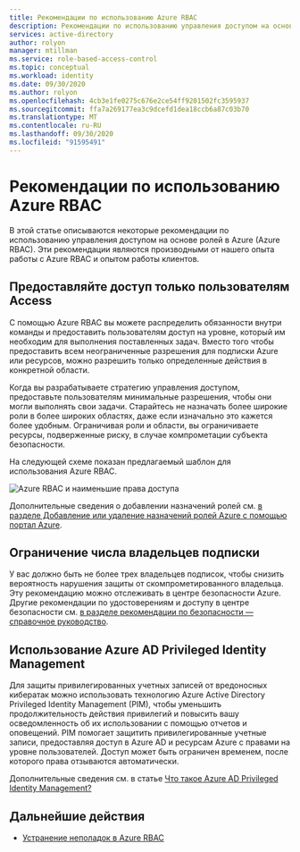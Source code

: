```yaml
---
title: Рекомендации по использованию Azure RBAC
description: Рекомендации по использованию управления доступом на основе ролей Azure (Azure RBAC).
services: active-directory
author: rolyon
manager: mtillman
ms.service: role-based-access-control
ms.topic: conceptual
ms.workload: identity
ms.date: 09/30/2020
ms.author: rolyon
ms.openlocfilehash: 4cb3e1fe0275c676e2ce54ff9201502fc3595937
ms.sourcegitcommit: ffa7a269177ea3c9dcefd1dea18ccb6a87c03b70
ms.translationtype: MT
ms.contentlocale: ru-RU
ms.lasthandoff: 09/30/2020
ms.locfileid: "91595491"
---
```

# <a name="best-practices-for-azure-rbac"></a>Рекомендации по использованию Azure RBAC

В этой статье описываются некоторые рекомендации по использованию управления доступом на основе ролей в Azure (Azure RBAC). Эти рекомендации являются производными от нашего опыта работы с Azure RBAC и опытом работы клиентов.

## <a name="only-grant-the-access-users-need"></a>Предоставляйте доступ только пользователям Access

С помощью Azure RBAC вы можете распределить обязанности внутри команды и предоставить пользователям доступ на уровне, который им необходим для выполнения поставленных задач. Вместо того чтобы предоставить всем неограниченные разрешения для подписки Azure или ресурсов, можно разрешить только определенные действия в конкретной области.

Когда вы разрабатываете стратегию управления доступом, предоставьте пользователям минимальные разрешения, чтобы они могли выполнять свои задачи. Старайтесь не назначать более широкие роли в более широких областях, даже если изначально это кажется более удобным. Ограничивая роли и области, вы ограничиваете ресурсы, подверженные риску, в случае компрометации субъекта безопасности.

На следующей схеме показан предлагаемый шаблон для использования Azure RBAC.

![Azure RBAC и наименьшие права доступа](./media/best-practices/rbac-least-privilege.png)

Дополнительные сведения о добавлении назначений ролей см. [в разделе Добавление или удаление назначений ролей Azure с помощью портал Azure](role-assignments-portal.md).

## <a name="limit-the-number-of-subscription-owners"></a>Ограничение числа владельцев подписки

У вас должно быть не более трех владельцев подписок, чтобы снизить вероятность нарушения защиты от скомпрометированного владельца. Эту рекомендацию можно отслеживать в центре безопасности Azure. Другие рекомендации по удостоверениям и доступу в центре безопасности см. [в разделе рекомендации по безопасности — справочное руководство](../security-center/recommendations-reference.md).

## <a name="use-azure-ad-privileged-identity-management"></a>Использование Azure AD Privileged Identity Management

Для защиты привилегированных учетных записей от вредоносных кибератак можно использовать технологию Azure Active Directory Privileged Identity Management (PIM), чтобы уменьшить продолжительность действия привилегий и повысить вашу осведомленность об их использовании с помощью отчетов и оповещений. PIM помогает защитить привилегированные учетные записи, предоставляя доступ в Azure AD и ресурсам Azure с правами на уровне пользователей. Доступ может быть ограничен временем, после которого права отзываются автоматически. 

Дополнительные сведения см. в статье [Что такое Azure AD Privileged Identity Management?](../active-directory/privileged-identity-management/pim-configure.md)

## <a name="next-steps"></a>Дальнейшие действия

- [Устранение неполадок в Azure RBAC](troubleshooting.md)